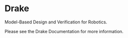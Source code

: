 # Drake 

Model-Based Design and Verification for Robotics.

Please see the Drake Documentation for more information.
